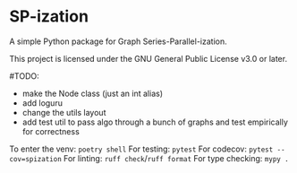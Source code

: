 # SP-ization

A simple Python package for Graph Series-Parallel-ization.

This project is licensed under the GNU General Public License v3.0 or later.

#TODO:

- make the Node class (just an int alias)
- add loguru
- change the utils layout
- add test util to pass algo through a bunch of graphs and test empirically for correctness

To enter the venv: `poetry shell` 
For testing: `pytest`
For codecov: `pytest --cov=spization`
For linting: `ruff check`/`ruff format`
For type checking: `mypy .`